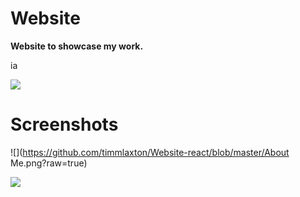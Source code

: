 # Website
**Website to showcase my work.**

ia


![](https://github.com/timmlaxton/Website-react/blob/master/Homepage.png?raw=true)



# Screenshots

![](https://github.com/timmlaxton/Website-react/blob/master/About Me.png?raw=true)

![](https://github.com/timmlaxton/Website-react/blob/master/Projects.png?raw=true)




